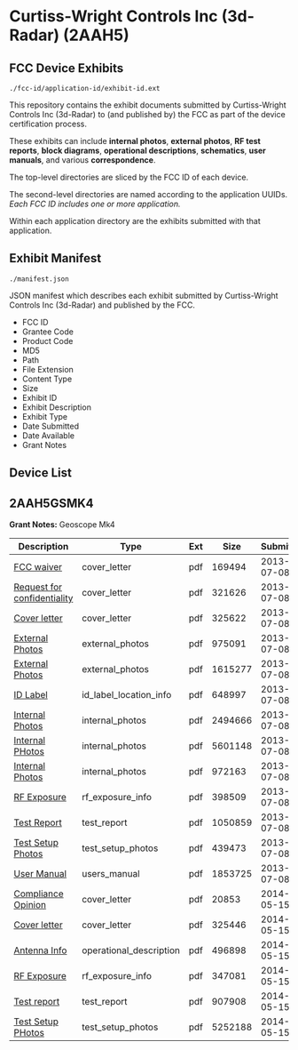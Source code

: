 # Curtiss-Wright Controls Inc (3d-Radar) (2AAH5)
## FCC Device Exhibits

```
./fcc-id/application-id/exhibit-id.ext
```

This repository contains the exhibit documents submitted by Curtiss-Wright Controls Inc (3d-Radar) to (and published by) the FCC as part of the device certification process.

These exhibits can include **internal photos**, **external photos**, **RF test reports**, **block diagrams**, **operational descriptions**, **schematics**, **user manuals**, and various **correspondence**.

The top-level directories are sliced by the FCC ID of each device.

The second-level directories are named according to the application UUIDs. *Each FCC ID includes one or more application.*

Within each application directory are the exhibits submitted with that application. 

## Exhibit Manifest

```
./manifest.json
```

JSON manifest which describes each exhibit submitted by Curtiss-Wright Controls Inc (3d-Radar) and published by the FCC.

- FCC ID
- Grantee Code
- Product Code
- MD5
- Path
- File Extension
- Content Type
- Size
- Exhibit ID
- Exhibit Description
- Exhibit Type
- Date Submitted
- Date Available
- Grant Notes

## Device List
## 2AAH5GSMK4
**Grant Notes:** Geoscope Mk4

| Description | Type | Ext | Size | Submitted | Available |
| ----------- | ---- | --- | ---- | --------- | --------- |
| [FCC waiver](2AAH5GSMK4/48cf8b36a61fa2251fdc283c8b20dec5/2010320.pdf) | cover_letter | pdf | 169494 | 2013-07-08 | 2013-08-08 |
| [Request for confidentiality](2AAH5GSMK4/48cf8b36a61fa2251fdc283c8b20dec5/2010321.pdf) | cover_letter | pdf | 321626 | 2013-07-08 | 2013-08-08 |
| [Cover letter](2AAH5GSMK4/48cf8b36a61fa2251fdc283c8b20dec5/2010333.pdf) | cover_letter | pdf | 325622 | 2013-07-08 | 2013-08-08 |
| [External Photos](2AAH5GSMK4/48cf8b36a61fa2251fdc283c8b20dec5/2010318.pdf) | external_photos | pdf | 975091 | 2013-07-08 | 2013-08-08 |
| [External Photos](2AAH5GSMK4/48cf8b36a61fa2251fdc283c8b20dec5/2010319.pdf) | external_photos | pdf | 1615277 | 2013-07-08 | 2013-08-08 |
| [ID Label](2AAH5GSMK4/48cf8b36a61fa2251fdc283c8b20dec5/2010325.pdf) | id_label_location_info | pdf | 648997 | 2013-07-08 | 2013-08-08 |
| [Internal Photos](2AAH5GSMK4/48cf8b36a61fa2251fdc283c8b20dec5/2010322.pdf) | internal_photos | pdf | 2494666 | 2013-07-08 | 2013-08-08 |
| [Internal PHotos](2AAH5GSMK4/48cf8b36a61fa2251fdc283c8b20dec5/2010323.pdf) | internal_photos | pdf | 5601148 | 2013-07-08 | 2013-08-08 |
| [Internal Photos](2AAH5GSMK4/48cf8b36a61fa2251fdc283c8b20dec5/2010324.pdf) | internal_photos | pdf | 972163 | 2013-07-08 | 2013-08-08 |
| [RF Exposure](2AAH5GSMK4/48cf8b36a61fa2251fdc283c8b20dec5/2010328.pdf) | rf_exposure_info | pdf | 398509 | 2013-07-08 | 2013-08-08 |
| [Test Report](2AAH5GSMK4/48cf8b36a61fa2251fdc283c8b20dec5/2010327.pdf) | test_report | pdf | 1050859 | 2013-07-08 | 2013-08-08 |
| [Test Setup Photos](2AAH5GSMK4/48cf8b36a61fa2251fdc283c8b20dec5/2010332.pdf) | test_setup_photos | pdf | 439473 | 2013-07-08 | 2013-08-08 |
| [User Manual](2AAH5GSMK4/48cf8b36a61fa2251fdc283c8b20dec5/2010313.pdf) | users_manual | pdf | 1853725 | 2013-07-08 | 2013-08-08 |
| [Compliance Opinion](2AAH5GSMK4/8b954909f3983b141af217ef8584f707/2268288.pdf) | cover_letter | pdf | 20853 | 2014-05-15 | 2014-05-16 |
| [Cover letter](2AAH5GSMK4/8b954909f3983b141af217ef8584f707/2268289.pdf) | cover_letter | pdf | 325446 | 2014-05-15 | 2014-05-16 |
| [Antenna Info](2AAH5GSMK4/8b954909f3983b141af217ef8584f707/2268287.pdf) | operational_description | pdf | 496898 | 2014-05-15 | 2014-05-16 |
| [RF Exposure](2AAH5GSMK4/8b954909f3983b141af217ef8584f707/2268290.pdf) | rf_exposure_info | pdf | 347081 | 2014-05-15 | 2014-05-16 |
| [Test report](2AAH5GSMK4/8b954909f3983b141af217ef8584f707/2268291.pdf) | test_report | pdf | 907908 | 2014-05-15 | 2014-05-16 |
| [Test Setup PHotos](2AAH5GSMK4/8b954909f3983b141af217ef8584f707/2268292.pdf) | test_setup_photos | pdf | 5252188 | 2014-05-15 | 2014-05-16 |
